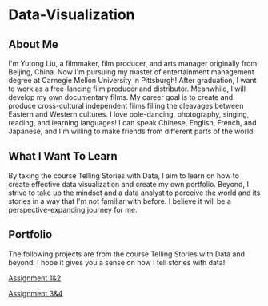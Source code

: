 # Data-Visualization

## About Me 

I'm Yutong Liu, a filmmaker, film producer, and arts manager originally from Beijing, China. Now I'm pursuing my master of entertainment management degree at Carnegie Mellon University in Pittsburgh! After graduation, I want to work as a free-lancing film producer and distributor. Meanwhile, I will develop my own documentary films. My career goal is to create and produce cross-cultural independent films filling the cleavages between Eastern and Western cultures. I love pole-dancing, photography, singing, reading, and learning languages! I can speak Chinese, English, French, and Japanese, and I'm willing to make friends from different parts of the world! 

## What I Want To Learn

By taking the course Telling Stories with Data, I aim to learn on how to create effective data visualization and create my own portfolio. Beyond, I strive to take up the mindset and a data analyst to perceive the world and its stories in a way that I'm not familiar with before. I believe it will be a perspective-expanding journey for me.

## Portfolio

The following projects are from the course Telling Stories with Data and beyond. I hope it gives you a sense on how I tell stories with data!


[Assignment 1&2](/page1.md)

[Assignment 3&4](/page2.md)

